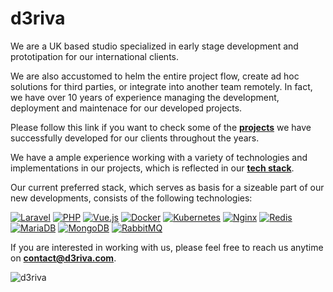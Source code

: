 # d3riva
We are a UK based studio specialized in early stage development and prototipation for our international clients.

We are also accustomed to helm the entire project flow, create ad hoc solutions for third parties, or integrate into another team remotely. In fact, we have over 10 years of experience managing the development, deployment and maintenace for our developed projects.

Please follow this link if you want to check some of the **[projects](https://github.com/d3riva/d3riva/blob/master/projects.md)** we have successfully developed for our clients throughout the years.

We have a ample experience working with a variety of technologies and implementations in our projects, which is reflected in our **[tech stack](https://github.com/d3riva/d3riva/blob/master/tech-stack.md)**. 

 Our current preferred stack, which serves as basis for a sizeable part of our new developments, consists of the following technologies:

 [![Laravel](https://img.shields.io/endpoint?url=https://raw.githubusercontent.com/d3riva/d3riva/master/badges/json/laravel.json)](https://laravel.com/)
 [![PHP](https://img.shields.io/endpoint?url=https://raw.githubusercontent.com/d3riva/d3riva/master/badges/json/php.json)](https://www.php.net/)
 [![Vue.js](https://img.shields.io/endpoint?url=https://raw.githubusercontent.com/d3riva/d3riva/master/badges/json/vue.js.json)](https://vuejs.org/)
 [![Docker](https://img.shields.io/endpoint?url=https://raw.githubusercontent.com/d3riva/d3riva/master/badges/json/docker.json)](https://www.docker.com/)
 [![Kubernetes](https://img.shields.io/endpoint?url=https://raw.githubusercontent.com/d3riva/d3riva/master/badges/json/kubernetes.json)](https://kubernetes.io/)
 [![Nginx](https://img.shields.io/endpoint?url=https://raw.githubusercontent.com/d3riva/d3riva/master/badges/json/nginx.json)](https://www.nginx.com/)
 [![Redis](https://img.shields.io/endpoint?url=https://raw.githubusercontent.com/d3riva/d3riva/master/badges/json/redis.json)](https://redis.io/)
 [![MariaDB](https://img.shields.io/endpoint?url=https://raw.githubusercontent.com/d3riva/d3riva/master/badges/json/mariadb.json)](https://mariadb.org/)
 [![MongoDB](https://img.shields.io/endpoint?url=https://raw.githubusercontent.com/d3riva/d3riva/master/badges/json/mongodb.json)](https://www.mongodb.com/what-is-mongodb)
 [![RabbitMQ](https://img.shields.io/endpoint?url=https://raw.githubusercontent.com/d3riva/d3riva/master/badges/json/rabbitmq.json)](https://www.rabbitmq.com/)
 

If you are interested in working with us, please feel free to reach us anytime on **[contact@d3riva.com](mailto:contact@d3riva.com)**.

![d3riva](https://d3riva.com/assets/img/brand.svg)
